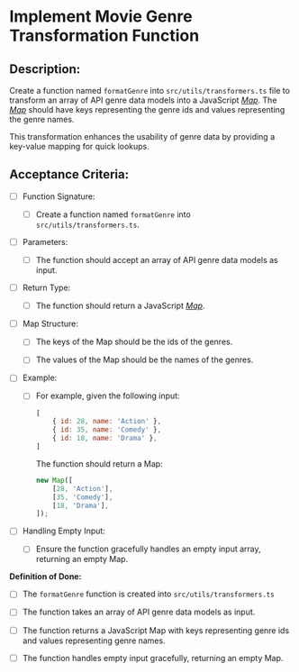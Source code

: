 # Implement Movie Genre Transformation Function

## Description:

Create a function named `formatGenre` into `src/utils/transformers.ts` file to transform an array of API genre data models into a JavaScript [_Map_](https://developer.mozilla.org/en-US/docs/Web/JavaScript/Reference/Global_Objects/Map). The [_Map_](https://developer.mozilla.org/en-US/docs/Web/JavaScript/Reference/Global_Objects/Map) should have keys representing the genre ids and values representing the genre names.

This transformation enhances the usability of genre data by providing a key-value mapping for quick lookups.

## Acceptance Criteria:

- [ ] Function Signature:

    - [ ] Create a function named `formatGenre` into `src/utils/transformers.ts`.

- [ ] Parameters:

    - [ ] The function should accept an array of API genre data models as input.

- [ ] Return Type:

    - [ ] The function should return a JavaScript [_Map_](https://developer.mozilla.org/en-US/docs/Web/JavaScript/Reference/Global_Objects/Map).

- [ ] Map Structure:

    - [ ] The keys of the Map should be the ids of the genres.

    - [ ] The values of the Map should be the names of the genres.

- [ ] Example:

    - [ ] For example, given the following input:

        ```js
        [
            { id: 28, name: 'Action' },
            { id: 35, name: 'Comedy' },
            { id: 18, name: 'Drama' },
        ]
        ```

        The function should return a Map:

        ```js
        new Map([
            [28, 'Action'],
            [35, 'Comedy'],
            [18, 'Drama'],
        ]);
        ```
- [ ] Handling Empty Input:

    - [ ] Ensure the function gracefully handles an empty input array, returning an empty Map.

**Definition of Done:**

- [ ] The `formatGenre` function is created into `src/utils/transformers.ts`

- [ ] The function takes an array of API genre data models as input.

- [ ] The function returns a JavaScript Map with keys representing genre ids and values representing genre names.

- [ ] The function handles empty input gracefully, returning an empty Map.
